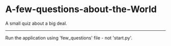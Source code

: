 # A-few-questions-about-the-World
A small quiz about a big deal.
______________
Run the application using 'few_questions' file - not 'start.py'.

